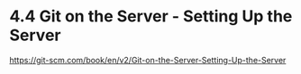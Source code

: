 # 4.4 Git on the Server - Setting Up the Server

<https://git-scm.com/book/en/v2/Git-on-the-Server-Setting-Up-the-Server>

